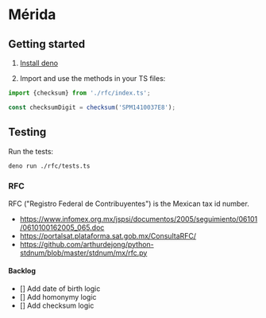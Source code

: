 # Mérida

## Getting started

1. [Install deno](https://deno.land/#installation)

1. Import and use the methods in your TS files:

```ts
import {checksum} from './rfc/index.ts';

const checksumDigit = checksum('SPM1410037E8');
```

## Testing

Run the tests:

```sh
deno run ./rfc/tests.ts
```

### RFC

RFC ("Registro Federal de Contribuyentes") is the Mexican tax id number.

- https://www.infomex.org.mx/jspsi/documentos/2005/seguimiento/06101/0610100162005_065.doc
- https://portalsat.plataforma.sat.gob.mx/ConsultaRFC/
- https://github.com/arthurdejong/python-stdnum/blob/master/stdnum/mx/rfc.py

#### Backlog

- [] Add date of birth logic
- [] Add homonymy logic
- [] Add checksum logic
